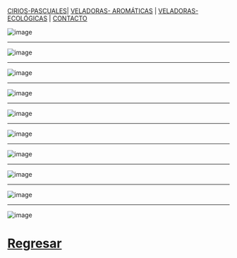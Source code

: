 [CIRIOS-PASCUALES](./CIRIOS-PASCUALES.md)| [VELADORAS- AROMÁTICAS](./VELADORAS-AROMÁTICAS.md) | [VELADORAS-ECOLÓGICAS](./VELADORAS-ECOLÓGICAS.md)  | [CONTACTO](./CONTACTO.md) 

![image](https://user-images.githubusercontent.com/99773679/160257039-c71c777f-0199-439e-bd80-0f8bda62bc49.png)
- - -
![image](https://user-images.githubusercontent.com/99773679/160256988-701185d6-dee4-4d90-bea7-3bd83adffcc1.png)
- - -
![image](https://user-images.githubusercontent.com/99773679/160257102-e488fcb6-7f9f-490a-9ff1-9b6e3ff21232.png)
- - -
![image](https://user-images.githubusercontent.com/99773679/160257255-68664ea1-0fd6-4c03-b2b6-e9859cb2e7c8.png)
- - -
![image](https://user-images.githubusercontent.com/99773679/160257269-bab35652-5e99-445d-8aad-a5530a98f6fc.png)
- - -
![image](https://user-images.githubusercontent.com/99773679/160257287-d8466075-c611-4d9c-a840-3b39c10380ee.png)
- - -
![image](https://user-images.githubusercontent.com/99773679/160257304-292f1565-ea43-4016-ae99-a43d267b260c.png)
- - -
![image](https://user-images.githubusercontent.com/99773679/160257383-6568e310-0c57-4d66-b4ce-f4d369d8dd4c.png)
- - -
![image](https://user-images.githubusercontent.com/99773679/160257808-052d1d45-eb1a-474d-9213-dd2b38b6f1bb.png)
- - -
![image](https://user-images.githubusercontent.com/99773679/160257820-3b46a333-194d-4c1d-94ba-80391e478e2a.png)





# [Regresar](/index.md)  
